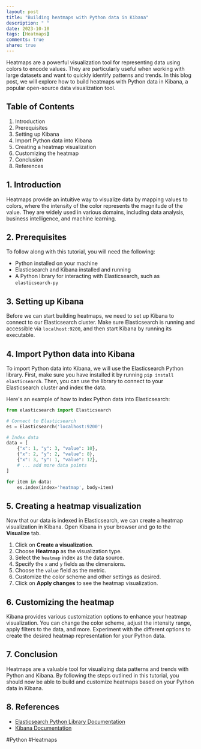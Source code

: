 ```yaml
---
layout: post
title: "Building heatmaps with Python data in Kibana"
description: " "
date: 2023-10-10
tags: [Heatmaps]
comments: true
share: true
---
```


Heatmaps are a powerful visualization tool for representing data using colors to encode values. They are particularly useful when working with large datasets and want to quickly identify patterns and trends. In this blog post, we will explore how to build heatmaps with Python data in Kibana, a popular open-source data visualization tool.

## Table of Contents
1. Introduction
2. Prerequisites
3. Setting up Kibana
4. Import Python data into Kibana
5. Creating a heatmap visualization
6. Customizing the heatmap
7. Conclusion
8. References

## 1. Introduction
Heatmaps provide an intuitive way to visualize data by mapping values to colors, where the intensity of the color represents the magnitude of the value. They are widely used in various domains, including data analysis, business intelligence, and machine learning.

## 2. Prerequisites
To follow along with this tutorial, you will need the following:

- Python installed on your machine
- Elasticsearch and Kibana installed and running
- A Python library for interacting with Elasticsearch, such as `elasticsearch-py`

## 3. Setting up Kibana
Before we can start building heatmaps, we need to set up Kibana to connect to our Elasticsearch cluster. Make sure Elasticsearch is running and accessible via `localhost:9200`, and then start Kibana by running its executable.

## 4. Import Python data into Kibana
To import Python data into Kibana, we will use the Elasticsearch Python library. First, make sure you have installed it by running `pip install elasticsearch`. Then, you can use the library to connect to your Elasticsearch cluster and index the data.

Here's an example of how to index Python data into Elasticsearch:

```python
from elasticsearch import Elasticsearch

# Connect to Elasticsearch
es = Elasticsearch('localhost:9200')

# Index data
data = [
    {"x": 1, "y": 3, "value": 10},
    {"x": 2, "y": 2, "value": 8},
    {"x": 3, "y": 1, "value": 12},
    # ... add more data points
]

for item in data:
    es.index(index='heatmap', body=item)
```

## 5. Creating a heatmap visualization
Now that our data is indexed in Elasticsearch, we can create a heatmap visualization in Kibana. Open Kibana in your browser and go to the **Visualize** tab.

1. Click on **Create a visualization**.
2. Choose **Heatmap** as the visualization type.
3. Select the `heatmap` index as the data source.
4. Specify the `x` and `y` fields as the dimensions.
5. Choose the `value` field as the metric.
6. Customize the color scheme and other settings as desired.
7. Click on **Apply changes** to see the heatmap visualization.

## 6. Customizing the heatmap
Kibana provides various customization options to enhance your heatmap visualization. You can change the color scheme, adjust the intensity range, apply filters to the data, and more. Experiment with the different options to create the desired heatmap representation for your Python data.

## 7. Conclusion
Heatmaps are a valuable tool for visualizing data patterns and trends with Python and Kibana. By following the steps outlined in this tutorial, you should now be able to build and customize heatmaps based on your Python data in Kibana.

## 8. References
- [Elasticsearch Python Library Documentation](https://elasticsearch-py.readthedocs.io/en/latest/index.html)
- [Kibana Documentation](https://www.elastic.co/guide/en/kibana/current/index.html)

#Python #Heatmaps